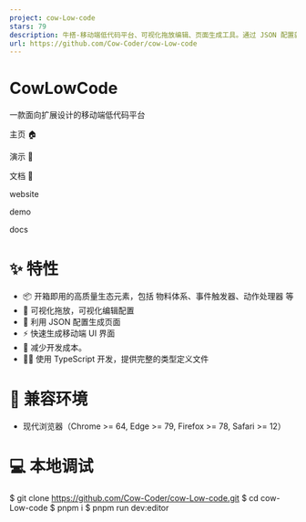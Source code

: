 ```yaml
---
project: cow-Low-code
stars: 79
description: 牛搭-移动端低代码平台、可视化拖放编辑、页面生成工具。通过 JSON 配置就能直接生成移动端UI界面，极大减少开发成本。
url: https://github.com/Cow-Coder/cow-Low-code
---
```


CowLowCode
==========

一款面向扩展设计的移动端低代码平台

主页 🏠

演示 🍻

文档 📝

website

demo

docs

✨ 特性
====

-   📦 开箱即用的高质量生态元素，包括 物料体系、事件触发器、动作处理器 等
-   🔌 可视化拖放，可视化编辑配置
-   🌈 利用 JSON 配置生成页面
-   ⚡ 快速生成移动端 UI 界面
-   🚀 减少开发成本。
-   🧑‍💻 使用 TypeScript 开发，提供完整的类型定义文件

🎯 兼容环境
=======

-   现代浏览器（Chrome >= 64, Edge >= 79, Firefox >= 78, Safari >= 12）

💻 本地调试
=======

$ git clone https://github.com/Cow-Coder/cow-Low-code.git
$ cd cow-Low-code
$ pnpm i
$ pnpm run dev:editor
